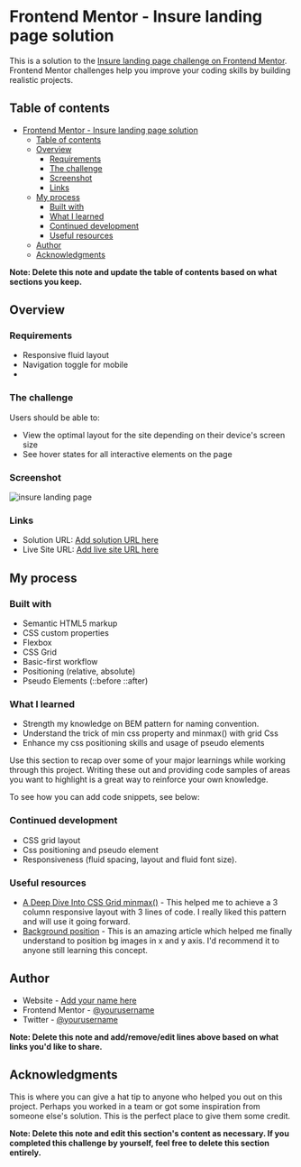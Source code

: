 # Frontend Mentor - Insure landing page solution

This is a solution to the [Insure landing page challenge on Frontend Mentor](https://www.frontendmentor.io/challenges/insure-landing-page-uTU68JV8). Frontend Mentor challenges help you improve your coding skills by building realistic projects. 

## Table of contents

- [Frontend Mentor - Insure landing page solution](#frontend-mentor---insure-landing-page-solution)
  - [Table of contents](#table-of-contents)
  - [Overview](#overview)
    - [Requirements](#requirements)
    - [The challenge](#the-challenge)
    - [Screenshot](#screenshot)
    - [Links](#links)
  - [My process](#my-process)
    - [Built with](#built-with)
    - [What I learned](#what-i-learned)
    - [Continued development](#continued-development)
    - [Useful resources](#useful-resources)
  - [Author](#author)
  - [Acknowledgments](#acknowledgments)

**Note: Delete this note and update the table of contents based on what sections you keep.**

## Overview
### Requirements
- Responsive fluid layout 
- Navigation toggle for mobile
- 
### The challenge

Users should be able to:

- View the optimal layout for the site depending on their device's screen size
- See hover states for all interactive elements on the page

### Screenshot

![insure landing page](https://ibb.co/311J7HX)


### Links

- Solution URL: [Add solution URL here](https://github.com/alialaba/frontend-mentor-challenge/tree/main/insure-landing-page)
- Live Site URL: [Add live site URL here](https://best-insure-landingpage.netlify.app)

## My process

### Built with

- Semantic HTML5 markup
- CSS custom properties
- Flexbox
- CSS Grid
- Basic-first workflow
- Positioning (relative, absolute)
- Pseudo Elements (::before ::after)

### What I learned
- Strength my knowledge on BEM pattern for naming convention.
- Understand the trick of min css property and minmax() with grid Css
- Enhance my css positioning skills and usage of pseudo elements


Use this section to recap over some of your major learnings while working through this project. Writing these out and providing code samples of areas you want to highlight is a great way to reinforce your own knowledge.

To see how you can add code snippets, see below:


### Continued development
- CSS grid layout
- Css positioning and pseudo element
- Responsiveness (fluid spacing, layout and fluid font size). 

### Useful resources

- [A Deep Dive Into CSS Grid minmax()](https://ishadeed.com/article/css-grid-minmax/) - This helped me  to achieve a 3 column responsive layout with 3 lines of code. I really liked this pattern and will use it going forward.
- [Background position](https://css-tricks.com/almanac/properties/b/background-position/) - This is an amazing article which helped me finally understand to position bg images in x and y axis. I'd recommend it to anyone still learning this concept.


## Author

- Website - [Add your name here](https://www.github.com/alialaba)
- Frontend Mentor - [@yourusername](https://www.frontendmentor.io/profile/alialaba)
- Twitter - [@yourusername](https://www.twitter.com/thisaliaba)

**Note: Delete this note and add/remove/edit lines above based on what links you'd like to share.**

## Acknowledgments

This is where you can give a hat tip to anyone who helped you out on this project. Perhaps you worked in a team or got some inspiration from someone else's solution. This is the perfect place to give them some credit.

**Note: Delete this note and edit this section's content as necessary. If you completed this challenge by yourself, feel free to delete this section entirely.**
